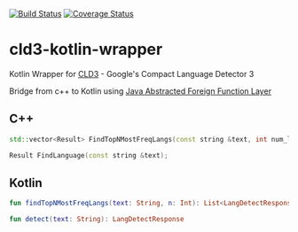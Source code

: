[![Build Status](https://travis-ci.com/ntedgi/cld3-kotlin-wrapper.svg?branch=master)](https://travis-ci.com/ntedgi/cld3-kotlin-wrapper) [![Coverage Status](https://coveralls.io/repos/github/ntedgi/cld3-kotlin-wrapper/badge.svg)](https://coveralls.io/github/ntedgi/cld3-kotlin-wrapper)

# cld3-kotlin-wrapper
Kotlin Wrapper for [CLD3](https://github.com/google/cld3) -  Google's Compact Language Detector 3 

Bridge from c++ to Kotlin using [Java Abstracted Foreign Function Layer](https://github.com/jnr/jnr-ffi)


## C++ 
```cpp
std::vector<Result> FindTopNMostFreqLangs(const string &text, int num_langs);
```
```cpp
Result FindLanguage(const string &text);
```

## Kotlin
```kotlin
fun findTopNMostFreqLangs(text: String, n: Int): List<LangDetectResponse> 
```

```kotlin
fun detect(text: String): LangDetectResponse 
```